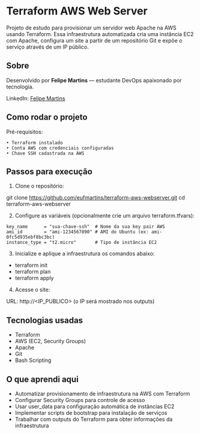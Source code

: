 # Terraform AWS Web Server

Projeto de estudo para provisionar um servidor web Apache na AWS usando Terraform. Essa infraestrutura automatizada cria uma instância EC2 com Apache, configura um site a partir de um repositório Git e expõe o serviço através de um IP público.

## Sobre

Desenvolvido por **Felipe Martins** — estudante DevOps apaixonado por tecnologia.

LinkedIn: [Felipe Martins](https://linkedin.com/in/eufmartins)

## Como rodar o projeto

Pré-requisitos:

```hcl
• Terraform instalado
• Conta AWS com credenciais configuradas
• Chave SSH cadastrada na AWS
```

## Passos para execução

1. Clone o repositório:

git clone https://github.com/eufmartins/terraform-aws-webserver.git
cd terraform-aws-webserver

2. Configure as variáveis (opcionalmente crie um arquivo terraform.tfvars):

```hcl
key_name      = "sua-chave-ssh"  # Nome da sua key pair AWS
ami_id        = "ami-1234567890" # AMI do Ubuntu (ex: ami-0fc5d935ebf8bc3bc)
instance_type = "t2.micro"       # Tipo de instância EC2
```


3. Inicialize e aplique a infraestrutura os comandos abaixo:

- terraform init
- terraform plan
- terraform apply

4. Acesse o site:

URL: http://<IP_PUBLICO> (o IP será mostrado nos outputs)

## Tecnologias usadas

- Terraform
- AWS (EC2, Security Groups)
- Apache
- Git
- Bash Scripting

## O que aprendi aqui

- Automatizar provisionamento de infraestrutura na AWS com Terraform
- Configurar Security Groups para controle de acesso
- Usar user_data para configuração automática de instâncias EC2
- Implementar scripts de bootstrap para instalação de serviços
- Trabalhar com outputs do Terraform para obter informações da infraestrutura
